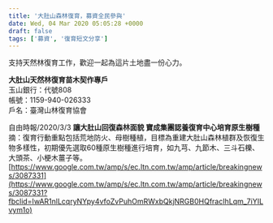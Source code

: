 ```yaml
---
title: '大肚山森林復育，募資全民參與'
date: Wed, 04 Mar 2020 05:05:28 +0000
draft: false
tags: ['募資', '復育短文分享']
---
```


支持天然林復育工作，歡迎一起為這片土地盡一份心力。

**大肚山天然林復育苗木契作專戶**  
玉山銀行：代號808  
帳號：1159-940-026333  
戶名：臺灣山林復育協會

自由時報/2020/3/3 **讓大肚山回復森林面貌 寶成集團認養復育中心培育原生樹種**  
摘：復育行動重點包括荒地防火、母樹種植，目標為重建大肚山森林植群及恢復生物多樣性，初期優先選取60種原生樹種進行培育，如九芎、九節木、三斗石櫟、大頭茶、小梗木薑子等。[https://www.google.com.tw/amp/s/ec.ltn.com.tw/amp/article/breakingnews/3087331](https://www.google.com.tw/amp/s/ec.ltn.com.tw/amp/article/breakingnews/3087331?fbclid=IwAR1nlLcqryNYpy4vfoZvPuhOmRWxbQkjNRGB0HQfracIhLqm_7iYILvym1o)